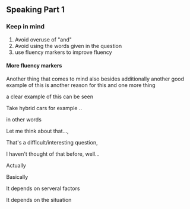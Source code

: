 ## **Speaking Part 1**

### Keep in mind 

1. Avoid overuse of "and"
2. Avoid using the words given in the question
3. use fluency markers to improve fluency



#### More fluency markers

Another thing that comes to mind
also
besides
additionally
another good example of this is
another reason for this
and one more thing

a clear example of this can be seen 

Take hybrid cars for example ..

in other words

Let me think about that...,

That's a difficult/interesting question,

I haven't thought of that before, well...

Actually

Basically

It depends on serveral factors

It depends on the situation
